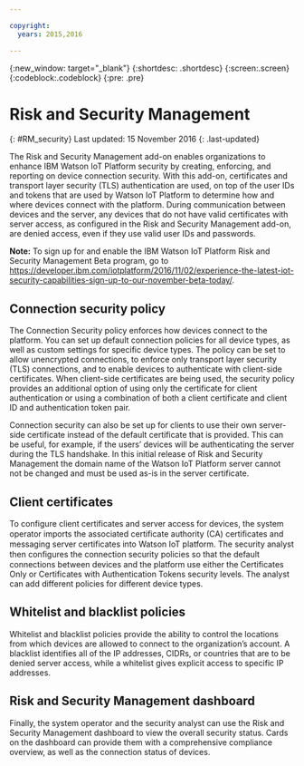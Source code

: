 ```yaml
---

copyright:
  years: 2015,2016

---
```


{:new_window: target="\_blank"}
{:shortdesc: .shortdesc}
{:screen:.screen}
{:codeblock:.codeblock}
{:pre: .pre}

# Risk and Security Management
{: #RM_security}
Last updated: 15 November 2016
{: .last-updated}

The Risk and Security Management add-on enables organizations to enhance IBM Watson IoT Platform security by creating, enforcing, and reporting on device connection security. With this add-on, certificates and transport layer security (TLS) authentication are used, on top of the user IDs and tokens that are used by Watson IoT Platform to determine how and where devices connect with the platform. During communication between devices and the server, any devices that do not have valid certificates with server access, as configured in the Risk and Security Management add-on, are denied access, even if they use valid user IDs and passwords.

**Note:** To sign up for and enable the IBM Watson IoT Platform Risk and Security Management Beta program, go to https://developer.ibm.com/iotplatform/2016/11/02/experience-the-latest-iot-security-capabilities-sign-up-to-our-november-beta-today/.

## Connection security policy

The Connection Security policy enforces how devices connect to the platform. You can set up default connection policies for all device types, as well as custom settings for specific device types. The policy can be set to allow unencrypted connections, to enforce only transport layer security (TLS) connections, and to enable devices to authenticate with client-side certificates. When client-side certificates are being used, the security policy provides an additional option of using only the certificate for client authentication or using a combination of both a client certificate and client ID and authentication token pair.   

Connection security can also be set up for clients to use their own server-side certificate instead of the default certificate that is provided. This can be useful, for example, if the users’ devices will be authenticating the server during the TLS handshake. In this initial release of Risk and Security Management the domain name of the Watson IoT Platform server cannot not be changed and must be used as-is in the server certificate.

## Client certificates

To configure client certificates and server access for devices, the system operator imports the associated certificate authority (CA) certiﬁcates and messaging server certificates into Watson IoT platform. The security analyst then conﬁgures the connection security policies so that the default connections between devices and the platform use either the Certificates Only or Certificates with Authentication Tokens security levels. The analyst can add different policies for different device types.

## Whitelist and blacklist policies

Whitelist and blacklist policies provide the ability to control the locations from which devices are allowed to connect to the organization’s account. A blacklist identifies all of the IP addresses, CIDRs, or countries that are to be denied server access, while a whitelist gives explicit access to specific IP addresses.

## Risk and Security Management dashboard

Finally, the system operator and the security analyst can use the Risk and Security Management dashboard to view the overall security status. Cards on the dashboard can provide them with a comprehensive compliance overview, as well as the connection status of devices.
